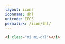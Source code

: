 ```yaml
---
layout: icons
iconname: dhl
unicode: EFC5
permalink: /icon/dhl/
---
```


``` html
<i class="mi mi-dhl"></i>
```
